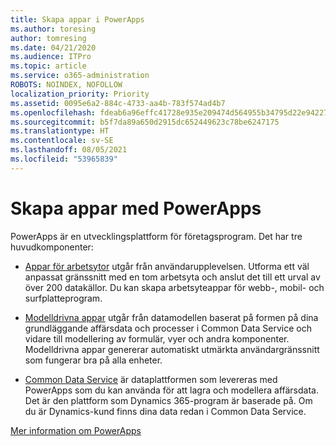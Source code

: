 ```yaml
---
title: Skapa appar i PowerApps
ms.author: toresing
author: tomresing
ms.date: 04/21/2020
ms.audience: ITPro
ms.topic: article
ms.service: o365-administration
ROBOTS: NOINDEX, NOFOLLOW
localization_priority: Priority
ms.assetid: 0095e6a2-884c-4733-aa4b-783f574ad4b7
ms.openlocfilehash: fdeab6a96effc41728e935e209474d564955b34795d22e94227ca741368462b6
ms.sourcegitcommit: b5f7da89a650d2915dc652449623c78be6247175
ms.translationtype: HT
ms.contentlocale: sv-SE
ms.lasthandoff: 08/05/2021
ms.locfileid: "53965839"
---
```

# <a name="create-apps-with-powerapps"></a>Skapa appar med PowerApps

PowerApps är en utvecklingsplattform för företagsprogram. Det har tre huvudkomponenter: 
  
- [Appar för arbetsytor](https://go.microsoft.com/fwlink/?linkid=874495) utgår från användarupplevelsen. Utforma ett väl anpassat gränssnitt med en tom arbetsyta och anslut det till ett urval av över 200 datakällor. Du kan skapa arbetsyteappar för webb-, mobil- och surfplatteprogram. 
    
- [Modelldrivna appar](https://go.microsoft.com/fwlink/?linkid=874496) utgår från datamodellen baserat på formen på dina grundläggande affärsdata och processer i Common Data Service och vidare till modellering av formulär, vyer och andra komponenter. Modelldrivna appar genererar automatiskt utmärkta användargränssnitt som fungerar bra på alla enheter. 
    
- [Common Data Service](https://go.microsoft.com/fwlink/?linkid=874497) är dataplattformen som levereras med PowerApps som du kan använda för att lagra och modellera affärsdata. Det är den plattform som Dynamics 365-program är baserade på. Om du är Dynamics-kund finns dina data redan i Common Data Service. 
    
[Mer information om PowerApps](https://go.microsoft.com/fwlink/?linkid=874498)
  


